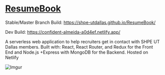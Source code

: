 # [ResumeBook](https://shpe-utdallas.github.io/ResumeBook/)
Stable/Master Branch Build: https://shpe-utdallas.github.io/ResumeBook/

Dev Build: https://confident-almeida-a0d4ef.netlify.app/

A serverless web application to help recruiters get in contact with SHPE UT Dallas members. Built with: React, React Router, and Redux for the Front End and Node.js +Express with MongoDB for the Backend. Hosted on Netlify

![Imgur](https://i.imgur.com/qnUQr2l.png)
